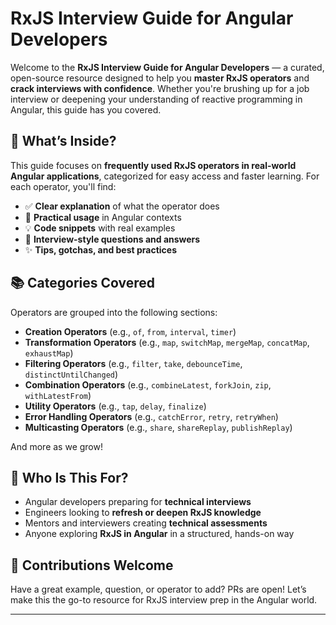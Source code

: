 # RxJS Interview Guide for Angular Developers

Welcome to the **RxJS Interview Guide for Angular Developers** — a curated, open-source resource designed to help you **master RxJS operators** and **crack interviews with confidence**. Whether you're brushing up for a job interview or deepening your understanding of reactive programming in Angular, this guide has you covered.

## 🚀 What’s Inside?

This guide focuses on **frequently used RxJS operators in real-world Angular applications**, categorized for easy access and faster learning. For each operator, you'll find:

- ✅ **Clear explanation** of what the operator does
- 🔁 **Practical usage** in Angular contexts
- 💡 **Code snippets** with real examples
- 🧠 **Interview-style questions and answers**
- ✨ **Tips, gotchas, and best practices**

## 📚 Categories Covered

Operators are grouped into the following sections:

- **Creation Operators** (e.g., `of`, `from`, `interval`, `timer`)
- **Transformation Operators** (e.g., `map`, `switchMap`, `mergeMap`, `concatMap`, `exhaustMap`)
- **Filtering Operators** (e.g., `filter`, `take`, `debounceTime`, `distinctUntilChanged`)
- **Combination Operators** (e.g., `combineLatest`, `forkJoin`, `zip`, `withLatestFrom`)
- **Utility Operators** (e.g., `tap`, `delay`, `finalize`)
- **Error Handling Operators** (e.g., `catchError`, `retry`, `retryWhen`)
- **Multicasting Operators** (e.g., `share`, `shareReplay`, `publishReplay`)

And more as we grow!

## 🎯 Who Is This For?

- Angular developers preparing for **technical interviews**
- Engineers looking to **refresh or deepen RxJS knowledge**
- Mentors and interviewers creating **technical assessments**
- Anyone exploring **RxJS in Angular** in a structured, hands-on way

## 🤝 Contributions Welcome

Have a great example, question, or operator to add? PRs are open! Let’s make this the go-to resource for RxJS interview prep in the Angular world.

---
